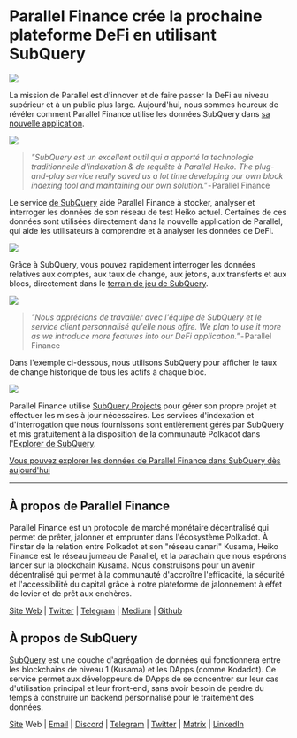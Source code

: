 # Parallel Finance crée la prochaine plateforme DeFi en utilisant SubQuery

![](https://cdn-images-1.medium.com/max/1600/1*WcFjuL_ncmHpgzVhaXDUdg.png)

La mission de Parallel est d'innover et de faire passer la DeFi au niveau supérieur et à un public plus large. Aujourd'hui, nous sommes heureux de révéler comment Parallel Finance utilise les données SubQuery dans [sa nouvelle application](https://testnet.parallel.fi/#/overview).

![](https://cdn-images-1.medium.com/max/1600/1*5Ru0mv1hq86BuBhGwsmoqQ.png)

> *"SubQuery est un excellent outil qui a apporté la technologie traditionnelle d'indexation & de requête à Parallel Heiko. The plug-and-play service really saved us a lot time developing our own block indexing tool and maintaining our own solution."* - Parallel Finance

Le service [de SubQuery](https://subquery.network/) aide Parallel Finance à stocker, analyser et interroger les données de son réseau de test Heiko actuel. Certaines de ces données sont utilisées directement dans la nouvelle application de Parallel, qui aide les utilisateurs à comprendre et à analyser les données de DeFi.

![](https://miro.medium.com/max/1200/1*Lmk8BvWg2YYTDZggHN82VQ.gif)

Grâce à SubQuery, vous pouvez rapidement interroger les données relatives aux comptes, aux taux de change, aux jetons, aux transferts et aux blocs, directement dans le [terrain de jeu de SubQuery](https://explorer.subquery.network/subquery/parallel-finance/parallel-finance).

![](https://cdn-images-1.medium.com/max/1600/1*FDRgez-G26x1DkWqCkORMQ.png)

> *"Nous apprécions de travailler avec l'équipe de SubQuery et le service client personnalisé qu'elle nous offre. We plan to use it more as we introduce more features into our DeFi application."* - Parallel Finance

Dans l'exemple ci-dessous, nous utilisons SubQuery pour afficher le taux de change historique de tous les actifs à chaque bloc.

![](https://cdn-images-1.medium.com/max/1600/1*yctQKMNqdOnICNblJk9njw.png)

Parallel Finance utilise [SubQuery Projects](https://project.subquery.network/) pour gérer son propre projet et effectuer les mises à jour nécessaires. Les services d'indexation et d'interrogation que nous fournissons sont entièrement gérés par SubQuery et mis gratuitement à la disposition de la communauté Polkadot dans l'[Explorer de SubQuery](https://explorer.subquery.network/).

[Vous pouvez explorer les données de Parallel Finance dans SubQuery dès aujourd'hui](https://explorer.subquery.network/subquery/parallel-finance/parallel-finance)

---

## À propos de Parallel Finance

Parallel Finance est un protocole de marché monétaire décentralisé qui permet de prêter, jalonner et emprunter dans l'écosystème Polkadot. À l'instar de la relation entre Polkadot et son "réseau canari" Kusama, Heiko Finance est le réseau jumeau de Parallel, et la parachain que nous espérons lancer sur la blockchain Kusama. Nous construisons pour un avenir décentralisé qui permet à la communauté d'accroître l'efficacité, la sécurité et l'accessibilité du capital grâce à notre plateforme de jalonnement à effet de levier et de prêt aux enchères.

[Site Web](https://parallel.fi/) | [Twitter](https://twitter.com/ParallelFi) | [Telegram](https://t.me/parallelfi) | [Medium](https://parallelfinance.medium.com/) | [Github](https://github.com/parallel-finance/parallel-dapp/blob/master/parallel.gif)

## À propos de SubQuery

[SubQuery](https://subquery.network/) est une couche d'agrégation de données qui fonctionnera entre les blockchains de niveau 1 (Kusama) et les DApps (comme Kodadot). Ce service permet aux développeurs de DApps de se concentrer sur leur cas d'utilisation principal et leur front-end, sans avoir besoin de perdre du temps à construire un backend personnalisé pour le traitement des données.

[Site](https://subquery.network/) Web | [Email](mailto:hello@subquery.network) | [Discord](https://discord.com/invite/78zg8aBSMG) | [Telegram](https://t.me/subquerynetwork) | [Twitter](https://twitter.com/subquerynetwork) | [Matrix](https://matrix.to/#/#subquery:matrix.org) | [LinkedIn](https://www.linkedin.com/company/subquery)

